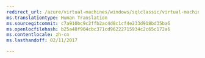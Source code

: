 ```yaml
---
redirect_url: /azure/virtual-machines/windows/sqlclassic/virtual-machines-windows-classic-sql-server-reportviewer
ms.translationtype: Human Translation
ms.sourcegitcommit: c7a910bc9c2ffb2ac4d8c1cf4e233d918bd35ba6
ms.openlocfilehash: b25a48f904cbc371cd96222715934c2c65c172a6
ms.contentlocale: zh-cn
ms.lasthandoff: 02/11/2017

---
```

